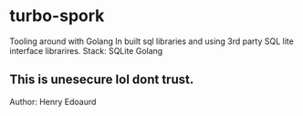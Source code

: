 # turbo-spork
Tooling around with Golang In built sql libraries and using 3rd party SQL lite interface librarires. Stack: SQLite Golang

## This is unesecure lol dont trust. 
Author: Henry Edoaurd
